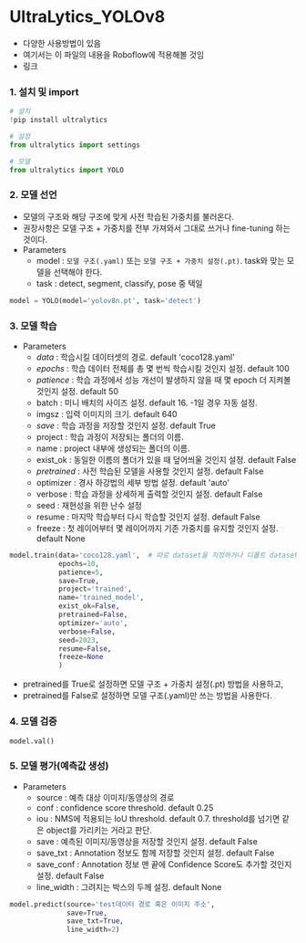 # UltraLytics_YOLOv8

* 다양한 사용방법이 있음
* 여기서는 이 파일의 내용을 Roboflow에 적용해볼 것임
* 링크

### 1. 설치 및 import
```python
# 설치
!pip install ultralytics

# 설정
from ultralytics import settings

# 모델
from ultralytics import YOLO
```

### 2. 모델 선언

* 모델의 구조와 해당 구조에 맞게 사전 학습된 가중치를 불러온다.
* 권장사항은 모델 구조 + 가중치를 전부 가져와서 그대로 쓰거나 fine-tuning 하는 것이다.
* Parameters
    * model : `모델 구조(.yaml)` 또는 `모델 구조 + 가중치 설정(.pt)`. task와 맞는 모델을 선택해야 한다.
    * task : detect, segment, classify, pose 중 택일
```python
model = YOLO(model='yolov8n.pt', task='detect')
```

### 3. 모델 학습

* Parameters
    * *data* : 학습시킬 데이터셋의 경로. default 'coco128.yaml'
    * *epochs* : 학습 데이터 전체를 총 몇 번씩 학습시킬 것인지 설정. default 100
    * *patience* : 학습 과정에서 성능 개선이 발생하지 않을 때 몇 epoch 더 지켜볼 것인지 설정. default 50
    * batch : 미니 배치의 사이즈 설정. default 16. -1일 경우 자동 설정.
    * imgsz : 입력 이미지의 크기. default 640
    * *save* : 학습 과정을 저장할 것인지 설정. default True
    * project : 학습 과정이 저장되는 폴더의 이름.
    * name : project 내부에 생성되는 폴더의 이름.
    * exist_ok : 동일한 이름의 폴더가 있을 때 덮어씌울 것인지 설정. default False
    * *pretrained* : 사전 학습된 모델을 사용할 것인지 설정. default False
    * optimizer : 경사 하강법의 세부 방법 설정. default 'auto'
    * verbose : 학습 과정을 상세하게 출력할 것인지 설정. default False
    * seed : 재현성을 위한 난수 설정
    * resume : 마지막 학습부터 다시 학습할 것인지 설정. default False
    * freeze : 첫 레이어부터 몇 레이어까지 기존 가중치를 유지할 것인지 설정. default None

```python
model.train(data='coco128.yaml',  # 따로 dataset을 지정하거나 디폴트 dataset 사용 가능
            epochs=10,
            patience=5,
            save=True,
            project='trained',
            name='trained_model',
            exist_ok=False,
            pretrained=False,
            optimizer='auto',
            verbose=False,
            seed=2023,
            resume=False,
            freeze=None
            )
```

* pretrained를 True로 설정하면 모델 구조 + 가중치 설정(.pt) 방법을 사용하고,
* pretrained를 False로 설정하면 모델 구조(.yaml)만 쓰는 방법을 사용한다.


### 4. 모델 검증

```python
model.val()
```

### 5. 모델 평가(예측값 생성)
* Parameters
    * source : 예측 대상 이미지/동영상의 경로
    * conf : confidence score threshold. default 0.25
    * iou : NMS에 적용되는 IoU threshold. default 0.7. threshold를 넘기면 같은 object를 가리키는 거라고 판단.
    * save : 예측된 이미지/동영상을 저장할 것인지 설정. default False
    * save_txt : Annotation 정보도 함께 저장할 것인지 설정. default False
    * save_conf : Annotation 정보 맨 끝에 Confidence Score도 추가할 것인지 설정. default False
    * line_width : 그려지는 박스의 두께 설정. default None

```python
model.predict(source='test데이터 경로 혹은 이미지 주소',
              save=True, 
              save_txt=True, 
              line_width=2)
```